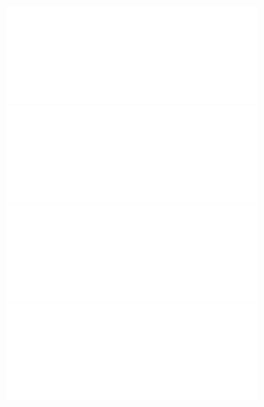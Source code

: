 <div align="center">

<!--
https://github.community/t/support-theme-context-for-images-in-light-vs-dark-mode/147981/84
-->
<a href="https://github.com/boidolr/github-stats#gh-dark-mode-only">
<img src="https://raw.githubusercontent.com/boidolr/github-stats/gh-pages/generated/overview-dark.svg#gh-dark-mode-only" />
<img src="https://raw.githubusercontent.com/boidolr/github-stats/gh-pages/generated/languages-dark.svg#gh-dark-mode-only" />
</a>
<a href="https://github.com/boidolr/github-stats#gh-light-mode-only">
<img src="https://raw.githubusercontent.com/boidolr/github-stats/gh-pages/generated/overview-light.svg#gh-light-mode-only" />
<img src="https://raw.githubusercontent.com/boidolr/github-stats/gh-pages/generated/languages-light.svg#gh-light-mode-only" />
</a>

</div>
